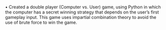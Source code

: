 • Created a double player (Computer vs. User) game, using Python in which the computer has a secret winning
strategy that depends on the user’s first gameplay input. This game uses impartial combination theory to avoid the use of brute force to win the game.
